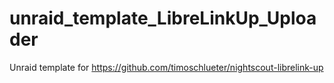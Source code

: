 # unraid_template_LibreLinkUp_Uploader
Unraid template for https://github.com/timoschlueter/nightscout-librelink-up
